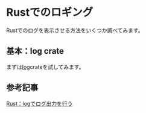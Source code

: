 # Rustでのロギング

Rustでのログを表示させる方法をいくつか調べてみます。

## 基本：log crate
まずは[log](https://crates.io/crates/log)crateを試してみます。

## 参考記事
[Rust：logでログ出力を行う](https://qiita.com/fujitayy/items/590145c0f4b4e7d06de7)
